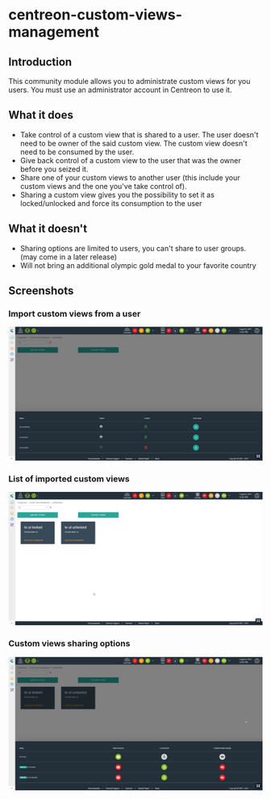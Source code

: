 # centreon-custom-views-management

## Introduction

This community module allows you to administrate custom views for you users. You must use an administrator account in Centreon to use it.

## What it does

- Take control of a custom view that is shared to a user. The user doesn't need to be owner of the said custom view. The custom view doesn't need to be consumed by the user.
- Give back control of a custom view to the user that was the owner before you seized it.
- Share one of your custom views to another user (this include your custom views and the one you've take control of).
- Sharing a custom view gives you the possibility to set it as locked/unlocked and force its consumption to the user

## What it doesn't

- Sharing options are limited to users, you can't share to user groups. (may come in a later release)
- Will not bring an additional olympic gold medal to your favorite country

## Screenshots

### Import custom views from a user

![user custom view listing for import](screenshots/import_views.png)

### List of imported custom views

![custom views imported from users](screenshots/imported_views.png)

### Custom views sharing options

![share custom views to a user](screenshots/share_views.png)